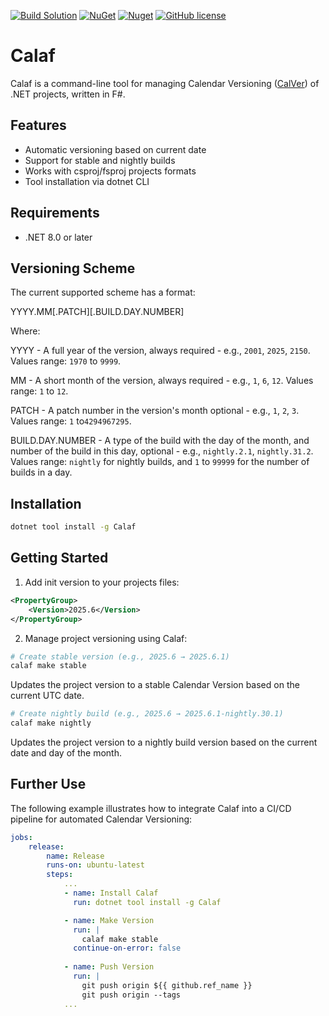 [![Build Solution](https://github.com/pacificrelease/Calaf/actions/workflows/build.yml/badge.svg?branch=main)](https://github.com/pacificrelease/Calaf/actions/workflows/build.yml)
[![NuGet](https://img.shields.io/nuget/v/Calaf.svg)](https://www.nuget.org/packages/Calaf/)
[![Nuget](https://img.shields.io/nuget/dt/Calaf.svg?color=black)](https://www.nuget.org/packages/Calaf/)
[![GitHub license](https://img.shields.io/badge/license-Apache%202-navy.svg)](https://raw.githubusercontent.com/pacificrelease/Calaf/main/LICENSE)

# Calaf

Calaf is a command-line tool for managing Calendar Versioning ([CalVer](https://calver.org)) of .NET projects, written in F#.

## Features

- Automatic versioning based on current date
- Support for stable and nightly builds
- Works with csproj/fsproj projects formats
- Tool installation via dotnet CLI

## Requirements

- .NET 8.0 or later

## Versioning Scheme

The current supported scheme has a format:

YYYY.MM[.PATCH][.BUILD.DAY.NUMBER]


Where:

YYYY - A full year of the version, always required - e.g., `2001`, `2025`, `2150`. Values range: `1970` to `9999`.

MM - A short month of the version, always required - e.g., `1`, `6`, `12`. Values range: `1` to `12`.

PATCH - A patch number in the version's month optional - e.g., `1`, `2`, `3`. Values range: `1` to`4294967295`.

BUILD.DAY.NUMBER - A type of the build with the day of the month, and number of the build in this day, optional - e.g., `nightly.2.1`, `nightly.31.2`. Values range: `nightly` for nightly builds, and `1` to `99999` for the number of builds in a day.

## Installation

```bash
dotnet tool install -g Calaf
```

## Getting Started

1. Add init version to your projects files:

```xml
<PropertyGroup>
    <Version>2025.6</Version>
</PropertyGroup>
```

2. Manage project versioning using Calaf:

```bash
# Create stable version (e.g., 2025.6 → 2025.6.1)
calaf make stable
```

Updates the project version to a stable Calendar Version based on the current UTC date.

```bash
# Create nightly build (e.g., 2025.6 → 2025.6.1-nightly.30.1)
calaf make nightly 
```

Updates the project version to a nightly build version based on the current date and day of the month.

## Further Use

The following example illustrates how to integrate Calaf into a CI/CD pipeline for automated Calendar Versioning:

```yaml
jobs:
    release:
        name: Release
        runs-on: ubuntu-latest
        steps:
            ...
            - name: Install Calaf
              run: dotnet tool install -g Calaf

            - name: Make Version
              run: |
                calaf make stable
              continue-on-error: false
            
            - name: Push Version
              run: |                
                git push origin ${{ github.ref_name }}
                git push origin --tags
            ...